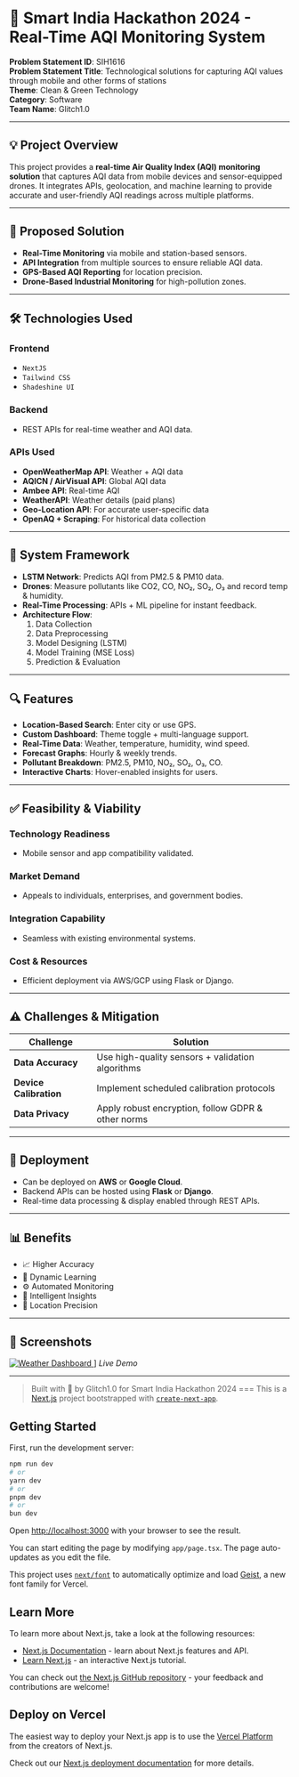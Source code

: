 # 🌿 Smart India Hackathon 2024 - Real-Time AQI Monitoring System

**Problem Statement ID**: SIH1616  
**Problem Statement Title**: Technological solutions for capturing AQI values through mobile and other forms of stations  
**Theme**: Clean & Green Technology  
**Category**: Software  
**Team Name**: Glitch1.0  

---

## 💡 Project Overview

This project provides a **real-time Air Quality Index (AQI) monitoring solution** that captures AQI data from mobile devices and sensor-equipped drones. It integrates APIs, geolocation, and machine learning to provide accurate and user-friendly AQI readings across multiple platforms.

---

## 🧠 Proposed Solution

- **Real-Time Monitoring** via mobile and station-based sensors.
- **API Integration** from multiple sources to ensure reliable AQI data.
- **GPS-Based AQI Reporting** for location precision.
- **Drone-Based Industrial Monitoring** for high-pollution zones.

---

## 🛠️ Technologies Used

### Frontend
- `NextJS`
- `Tailwind CSS`
- `Shadeshine UI`

### Backend
- REST APIs for real-time weather and AQI data.

### APIs Used
- **OpenWeatherMap API**: Weather + AQI data
- **AQICN / AirVisual API**: Global AQI data
- **Ambee API**: Real-time AQI
- **WeatherAPI**: Weather details (paid plans)
- **Geo-Location API**: For accurate user-specific data
- **OpenAQ + Scraping**: For historical data collection

---

## 🧩 System Framework

- **LSTM Network**: Predicts AQI from PM2.5 & PM10 data.
- **Drones**: Measure pollutants like CO2, CO, NO₂, SO₂, O₃ and record temp & humidity.
- **Real-Time Processing**: APIs + ML pipeline for instant feedback.
- **Architecture Flow**:
  1. Data Collection
  2. Data Preprocessing
  3. Model Designing (LSTM)
  4. Model Training (MSE Loss)
  5. Prediction & Evaluation

---

## 🔍 Features

- **Location-Based Search**: Enter city or use GPS.
- **Custom Dashboard**: Theme toggle + multi-language support.
- **Real-Time Data**: Weather, temperature, humidity, wind speed.
- **Forecast Graphs**: Hourly & weekly trends.
- **Pollutant Breakdown**: PM2.5, PM10, NO₂, SO₂, O₃, CO.
- **Interactive Charts**: Hover-enabled insights for users.

---

## ✅ Feasibility & Viability

### Technology Readiness
- Mobile sensor and app compatibility validated.

### Market Demand
- Appeals to individuals, enterprises, and government bodies.

### Integration Capability
- Seamless with existing environmental systems.

### Cost & Resources
- Efficient deployment via AWS/GCP using Flask or Django.

---

## ⚠️ Challenges & Mitigation

| Challenge | Solution |
|----------|----------|
| **Data Accuracy** | Use high-quality sensors + validation algorithms |
| **Device Calibration** | Implement scheduled calibration protocols |
| **Data Privacy** | Apply robust encryption, follow GDPR & other norms |

---

## 🚀 Deployment

- Can be deployed on **AWS** or **Google Cloud**.
- Backend APIs can be hosted using **Flask** or **Django**.
- Real-time data processing & display enabled through REST APIs.

---

## 📊 Benefits

- 📈 Higher Accuracy  
- 🔁 Dynamic Learning  
- ⚙️ Automated Monitoring  
- 🧠 Intelligent Insights  
- 📍 Location Precision  

---
## 📸 Screenshots

[![Weather Dashboard]([assets/dashboard_sample.png](http://smart-india-hackthon-project.vercel.app/)) ](http://smart-india-hackthon-project.vercel.app/)]
*Live Demo*

---

> Built with 💚 by Glitch1.0 for Smart India Hackathon 2024
===
This is a [Next.js](https://nextjs.org) project bootstrapped with [`create-next-app`](https://nextjs.org/docs/app/api-reference/cli/create-next-app).

## Getting Started

First, run the development server:

```bash
npm run dev
# or
yarn dev
# or
pnpm dev
# or
bun dev
```

Open [http://localhost:3000](http://localhost:3000) with your browser to see the result.

You can start editing the page by modifying `app/page.tsx`. The page auto-updates as you edit the file.

This project uses [`next/font`](https://nextjs.org/docs/app/building-your-application/optimizing/fonts) to automatically optimize and load [Geist](https://vercel.com/font), a new font family for Vercel.

## Learn More

To learn more about Next.js, take a look at the following resources:

- [Next.js Documentation](https://nextjs.org/docs) - learn about Next.js features and API.
- [Learn Next.js](https://nextjs.org/learn) - an interactive Next.js tutorial.

You can check out [the Next.js GitHub repository](https://github.com/vercel/next.js) - your feedback and contributions are welcome!

## Deploy on Vercel

The easiest way to deploy your Next.js app is to use the [Vercel Platform](https://vercel.com/new?utm_medium=default-template&filter=next.js&utm_source=create-next-app&utm_campaign=create-next-app-readme) from the creators of Next.js.

Check out our [Next.js deployment documentation](https://nextjs.org/docs/app/building-your-application/deploying) for more details.
